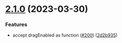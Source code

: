 # [2.1.0](https://github.com/jledentu/vue-finder/compare/v2.0.1...v2.1.0) (2023-03-30)


### Features

* accept dragEnabled as function ([#200](https://github.com/jledentu/vue-finder/issues/200)) ([2d2b935](https://github.com/jledentu/vue-finder/commit/2d2b93592f8676462611a3731950796259e447af))
